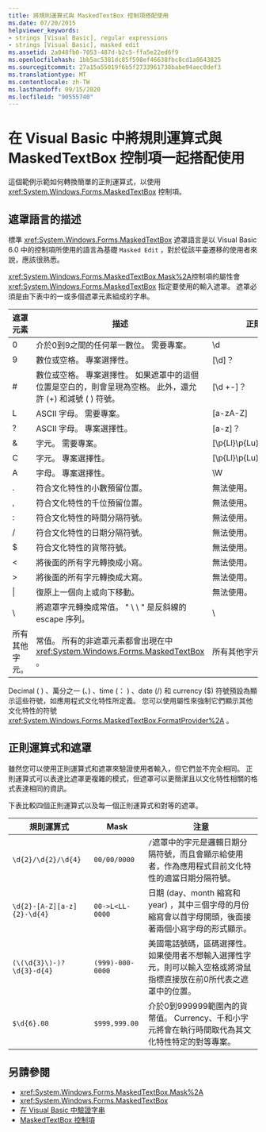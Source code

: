 ```yaml
---
title: 將規則運算式與 MaskedTextBox 控制項搭配使用
ms.date: 07/20/2015
helpviewer_keywords:
- strings [Visual Basic], regular expressions
- strings [Visual Basic], masked edit
ms.assetid: 2a048fb0-7053-487d-b2c5-ffa5e22ed6f9
ms.openlocfilehash: 1bb5ac5381dc85f598ef46638fbc8cd1a8643825
ms.sourcegitcommit: 27a15a55019f6b5f2733961738babe94aec0def3
ms.translationtype: MT
ms.contentlocale: zh-TW
ms.lasthandoff: 09/15/2020
ms.locfileid: "90555740"
---
```

# <a name="using-regular-expressions-with-the-maskedtextbox-control-in-visual-basic"></a>在 Visual Basic 中將規則運算式與 MaskedTextBox 控制項一起搭配使用
這個範例示範如何轉換簡單的正則運算式，以使用 <xref:System.Windows.Forms.MaskedTextBox> 控制項。  
  
## <a name="description-of-the-masking-language"></a>遮罩語言的描述  
 標準 <xref:System.Windows.Forms.MaskedTextBox> 遮罩語言是以 Visual Basic 6.0 中的控制項所使用的語言為基礎 `Masked Edit` ，對於從該平臺遷移的使用者來說，應該很熟悉。  
  
 <xref:System.Windows.Forms.MaskedTextBox.Mask%2A>控制項的屬性會 <xref:System.Windows.Forms.MaskedTextBox> 指定要使用的輸入遮罩。 遮罩必須是由下表中的一或多個遮罩元素組成的字串。  
  
|遮罩元素|描述|正則運算式元素|  
|---------------------|-----------------|--------------------------------|  
|0|介於0到9之間的任何單一數位。 需要專案。|\d|  
|9|數位或空格。 專案選擇性。|[\d]？|  
|#|數位或空格。 專案選擇性。 如果遮罩中的這個位置是空白的，則會呈現為空格。 此外，還允許 (+) 和減號 ( ) 符號。|[\d +-]？|  
|L|ASCII 字母。 需要專案。|[a-zA-Z]|  
|?|ASCII 字母。 專案選擇性。|[a-z]？|  
|&|字元。 需要專案。|[\p{Ll}\p{Lu}\p{Lt}\p{Lm}\p{Lo}]|  
|C|字元。 專案選擇性。|[\p{Ll}\p{Lu}\p{Lt}\p{Lm}\p{Lo}]?|  
|A|字母。 專案選擇性。|\W|  
|.|符合文化特性的小數預留位置。|無法使用。|  
|,|符合文化特性的千位預留位置。|無法使用。|  
|:|符合文化特性的時間分隔符號。|無法使用。|  
|/|符合文化特性的日期分隔符號。|無法使用。|  
|$|符合文化特性的貨幣符號。|無法使用。|  
|\<|將後面的所有字元轉換成小寫。|無法使用。|  
|>|將後面的所有字元轉換成大寫。|無法使用。|  
|&#124;|復原上一個向上或向下移動。|無法使用。|  
|&#92;|將遮罩字元轉換成常值。 " \\ \\ " 是反斜線的 escape 序列。|&#92;|  
|所有其他字元。|常值。 所有的非遮罩元素都會出現在中 <xref:System.Windows.Forms.MaskedTextBox> 。|所有其他字元。|  
  
 Decimal ( ) 、萬分之一 (、) 、time (： ) 、date (/) 和 currency ($) 符號預設為顯示這些符號，如應用程式文化特性所定義。 您可以使用屬性來強制它們顯示其他文化特性的符號 <xref:System.Windows.Forms.MaskedTextBox.FormatProvider%2A> 。  
  
## <a name="regular-expressions-and-masks"></a>正則運算式和遮罩  
 雖然您可以使用正則運算式和遮罩來驗證使用者輸入，但它們並不完全相同。 正則運算式可以表達比遮罩更複雜的模式，但遮罩可以更簡潔且以文化特性相關的格式表達相同的資訊。  
  
 下表比較四個正則運算式以及每一個正則運算式和對等的遮罩。  
  
|規則運算式|Mask|注意|  
|------------------------|----------|-----------|  
|`\d{2}/\d{2}/\d{4}`|`00/00/0000`|`/`遮罩中的字元是邏輯日期分隔符號，而且會顯示給使用者，作為應用程式目前文化特性的適當日期分隔符號。|  
|`\d{2}-[A-Z][a-z]{2}-\d{4}`|`00->L<LL-0000`|日期 (day、month 縮寫和 year) ，其中三個字母的月份縮寫會以首字母開頭，後面接著兩個小寫字母的形式顯示。|  
|`(\(\d{3}\)-)?\d{3}-d{4}`|`(999)-000-0000`|美國電話號碼，區碼選擇性。 如果使用者不想輸入選擇性字元，則可以輸入空格或將滑鼠指標直接放在前0所代表之遮罩中的位置。|  
|`$\d{6}.00`|`$999,999.00`|介於0到999999範圍內的貨幣值。 Currency、千和小字元將會在執行時間取代為其文化特性特定的對等專案。|  
  
## <a name="see-also"></a>另請參閱

- <xref:System.Windows.Forms.MaskedTextBox.Mask%2A>
- <xref:System.Windows.Forms.MaskedTextBox>
- [在 Visual Basic 中驗證字串](validating-strings.md)
- [MaskedTextBox 控制項](/dotnet/desktop/winforms/controls/maskedtextbox-control-windows-forms)
